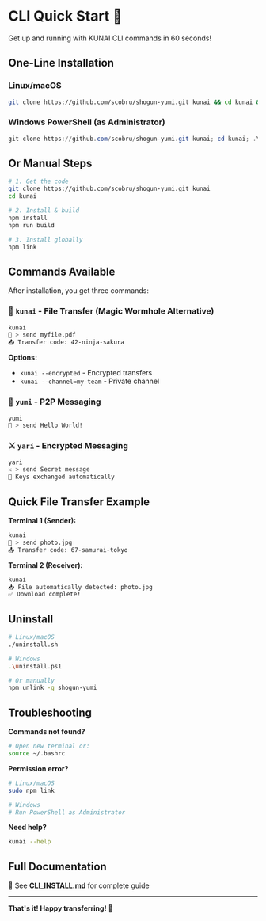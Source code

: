 # CLI Quick Start 🚀

Get up and running with KUNAI CLI commands in 60 seconds!

## One-Line Installation

### Linux/macOS
```bash
git clone https://github.com/scobru/shogun-yumi.git kunai && cd kunai && chmod +x install.sh && ./install.sh
```

### Windows PowerShell (as Administrator)
```powershell
git clone https://github.com/scobru/shogun-yumi.git kunai; cd kunai; .\install.ps1
```

## Or Manual Steps

```bash
# 1. Get the code
git clone https://github.com/scobru/shogun-yumi.git kunai
cd kunai

# 2. Install & build
npm install
npm run build

# 3. Install globally
npm link
```

## Commands Available

After installation, you get three commands:

### 🥷 `kunai` - File Transfer (Magic Wormhole Alternative)

```bash
kunai
🥷 > send myfile.pdf
📤 Transfer code: 42-ninja-sakura
```

**Options:**
- `kunai --encrypted` - Encrypted transfers
- `kunai --channel=my-team` - Private channel

### 🏹 `yumi` - P2P Messaging

```bash
yumi
🏹 > send Hello World!
```

### ⚔️ `yari` - Encrypted Messaging

```bash
yari
⚔️ > send Secret message
🔑 Keys exchanged automatically
```

## Quick File Transfer Example

**Terminal 1 (Sender):**
```bash
kunai
🥷 > send photo.jpg
📤 Transfer code: 67-samurai-tokyo
```

**Terminal 2 (Receiver):**
```bash
kunai
📥 File automatically detected: photo.jpg
✅ Download complete!
```

## Uninstall

```bash
# Linux/macOS
./uninstall.sh

# Windows
.\uninstall.ps1

# Or manually
npm unlink -g shogun-yumi
```

## Troubleshooting

**Commands not found?**
```bash
# Open new terminal or:
source ~/.bashrc
```

**Permission error?**
```bash
# Linux/macOS
sudo npm link

# Windows
# Run PowerShell as Administrator
```

**Need help?**
```bash
kunai --help
```

## Full Documentation

📖 See **[CLI_INSTALL.md](./CLI_INSTALL.md)** for complete guide

---

**That's it! Happy transferring! 🚀**


